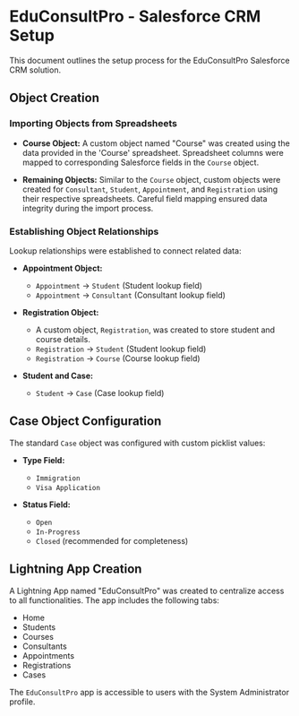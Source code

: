 # EduConsultPro - Salesforce CRM Setup

This document outlines the setup process for the EduConsultPro Salesforce CRM solution.

## Object Creation

### Importing Objects from Spreadsheets

* **Course Object:**  A custom object named "Course" was created using the data provided in the 'Course' spreadsheet. Spreadsheet columns were mapped to corresponding Salesforce fields in the `Course` object.

* **Remaining Objects:**  Similar to the `Course` object, custom objects were created for `Consultant`, `Student`, `Appointment`, and `Registration` using their respective spreadsheets.  Careful field mapping ensured data integrity during the import process.

### Establishing Object Relationships

Lookup relationships were established to connect related data:

* **Appointment Object:**
    * `Appointment` → `Student` (Student lookup field)
    * `Appointment` → `Consultant` (Consultant lookup field)

* **Registration Object:**
    * A custom object, `Registration`, was created to store student and course details.
    * `Registration` → `Student` (Student lookup field)
    * `Registration` → `Course` (Course lookup field)

* **Student and Case:**
    * `Student` → `Case` (Case lookup field)


## Case Object Configuration

The standard `Case` object was configured with custom picklist values:

* **Type Field:**
    * `Immigration`
    * `Visa Application`

* **Status Field:**
    * `Open`
    * `In-Progress`
    * `Closed` (recommended for completeness)



## Lightning App Creation

A Lightning App named "EduConsultPro" was created to centralize access to all functionalities.  The app includes the following tabs:

* Home
* Students
* Courses
* Consultants
* Appointments
* Registrations
* Cases


The `EduConsultPro` app is accessible to users with the System Administrator profile.
